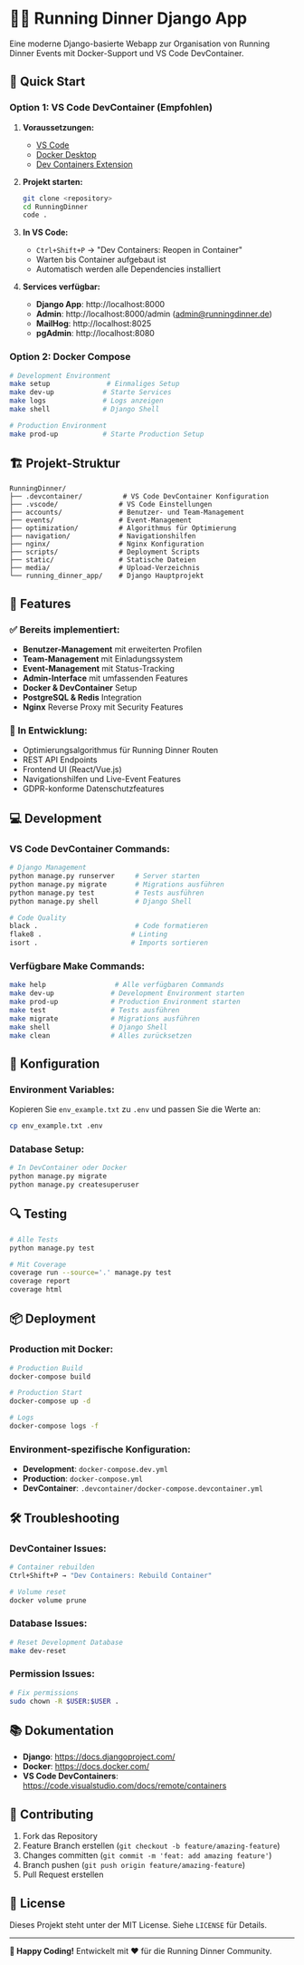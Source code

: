 # 🏃‍♂️ Running Dinner Django App

Eine moderne Django-basierte Webapp zur Organisation von Running Dinner Events mit Docker-Support und VS Code DevContainer.

## 🚀 Quick Start

### Option 1: VS Code DevContainer (Empfohlen)

1. **Voraussetzungen:**
   - [VS Code](https://code.visualstudio.com/)
   - [Docker Desktop](https://www.docker.com/products/docker-desktop)
   - [Dev Containers Extension](vscode:extension/ms-vscode-remote.remote-containers)

2. **Projekt starten:**
   ```bash
   git clone <repository>
   cd RunningDinner
   code .
   ```

3. **In VS Code:**
   - `Ctrl+Shift+P` → "Dev Containers: Reopen in Container"
   - Warten bis Container aufgebaut ist
   - Automatisch werden alle Dependencies installiert

4. **Services verfügbar:**
   - **Django App**: http://localhost:8000
   - **Admin**: http://localhost:8000/admin (admin@runningdinner.de)
   - **MailHog**: http://localhost:8025
   - **pgAdmin**: http://localhost:8080

### Option 2: Docker Compose

```bash
# Development Environment
make setup              # Einmaliges Setup
make dev-up            # Starte Services
make logs              # Logs anzeigen
make shell             # Django Shell

# Production Environment  
make prod-up           # Starte Production Setup
```

## 🏗️ Projekt-Struktur

```
RunningDinner/
├── .devcontainer/          # VS Code DevContainer Konfiguration
├── .vscode/               # VS Code Einstellungen
├── accounts/              # Benutzer- und Team-Management
├── events/                # Event-Management
├── optimization/          # Algorithmus für Optimierung
├── navigation/            # Navigationshilfen
├── nginx/                 # Nginx Konfiguration
├── scripts/               # Deployment Scripts
├── static/                # Statische Dateien
├── media/                 # Upload-Verzeichnis
└── running_dinner_app/    # Django Hauptprojekt
```

## 🎯 Features

### ✅ Bereits implementiert:
- **Benutzer-Management** mit erweiterten Profilen
- **Team-Management** mit Einladungssystem
- **Event-Management** mit Status-Tracking
- **Admin-Interface** mit umfassenden Features
- **Docker & DevContainer** Setup
- **PostgreSQL & Redis** Integration
- **Nginx** Reverse Proxy mit Security Features

### 🚧 In Entwicklung:
- Optimierungsalgorithmus für Running Dinner Routen
- REST API Endpoints
- Frontend UI (React/Vue.js)
- Navigationshilfen und Live-Event Features
- GDPR-konforme Datenschutzfeatures

## 💻 Development

### VS Code DevContainer Commands:

```bash
# Django Management
python manage.py runserver     # Server starten
python manage.py migrate       # Migrations ausführen
python manage.py test          # Tests ausführen
python manage.py shell         # Django Shell

# Code Quality
black .                        # Code formatieren
flake8 .                      # Linting
isort .                       # Imports sortieren
```

### Verfügbare Make Commands:

```bash
make help                 # Alle verfügbaren Commands
make dev-up              # Development Environment starten
make prod-up             # Production Environment starten
make test                # Tests ausführen
make migrate             # Migrations ausführen
make shell               # Django Shell
make clean               # Alles zurücksetzen
```

## 🔧 Konfiguration

### Environment Variables:

Kopieren Sie `env_example.txt` zu `.env` und passen Sie die Werte an:

```bash
cp env_example.txt .env
```

### Database Setup:

```bash
# In DevContainer oder Docker
python manage.py migrate
python manage.py createsuperuser
```

## 🔍 Testing

```bash
# Alle Tests
python manage.py test

# Mit Coverage
coverage run --source='.' manage.py test
coverage report
coverage html
```

## 📦 Deployment

### Production mit Docker:

```bash
# Production Build
docker-compose build

# Production Start
docker-compose up -d

# Logs
docker-compose logs -f
```

### Environment-spezifische Konfiguration:

- **Development**: `docker-compose.dev.yml`
- **Production**: `docker-compose.yml`
- **DevContainer**: `.devcontainer/docker-compose.devcontainer.yml`

## 🛠️ Troubleshooting

### DevContainer Issues:
```bash
# Container rebuilden
Ctrl+Shift+P → "Dev Containers: Rebuild Container"

# Volume reset
docker volume prune
```

### Database Issues:
```bash
# Reset Development Database
make dev-reset
```

### Permission Issues:
```bash
# Fix permissions
sudo chown -R $USER:$USER .
```

## 📚 Dokumentation

- **Django**: https://docs.djangoproject.com/
- **Docker**: https://docs.docker.com/
- **VS Code DevContainers**: https://code.visualstudio.com/docs/remote/containers

## 🤝 Contributing

1. Fork das Repository
2. Feature Branch erstellen (`git checkout -b feature/amazing-feature`)
3. Changes committen (`git commit -m 'feat: add amazing feature'`)
4. Branch pushen (`git push origin feature/amazing-feature`)
5. Pull Request erstellen

## 📄 License

Dieses Projekt steht unter der MIT License. Siehe `LICENSE` für Details.

---

**🎉 Happy Coding!** Entwickelt mit ❤️ für die Running Dinner Community.





